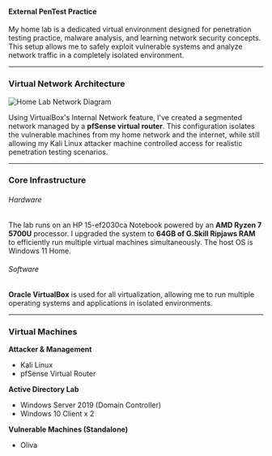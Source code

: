 #### External PenTest Practice

My home lab is a dedicated virtual environment designed for penetration testing practice, malware analysis, and learning network security concepts. This setup allows me to safely exploit vulnerable systems and analyze network traffic in a completely isolated environment.

---

### Virtual Network Architecture

![Home Lab Network Diagram](images/MyNetworkDiagram.png)

Using VirtualBox's Internal Network feature, I've created a segmented network managed by a **pfSense virtual router**. This configuration isolates the vulnerable machines from my home network and the internet, while still allowing my Kali Linux attacker machine controlled access for realistic penetration testing scenarios.

---

### Core Infrastructure

###### Hardware
The lab runs on an HP 15-ef2030ca Notebook powered by an **AMD Ryzen 7 5700U** processor. I upgraded the system to **64GB of G.Skill Ripjaws RAM** to efficiently run multiple virtual machines simultaneously. The host OS is Windows 11 Home.

###### Software
**Oracle VirtualBox** is used for all virtualization, allowing me to run multiple operating systems and applications in isolated environments.

---

### Virtual Machines

**Attacker & Management**
- Kali Linux
- pfSense Virtual Router

**Active Directory Lab**
- Windows Server 2019 (Domain Controller)
- Windows 10 Client x 2

**Vulnerable Machines (Standalone)**
- Oliva
